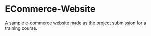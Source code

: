 # ECommerce-Website
A sample e-commerce website made as the project submission for a training course.
